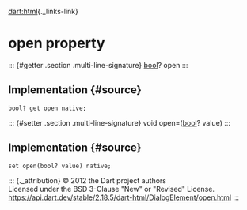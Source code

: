 [dart:html](../../dart-html/dart-html-library){._links-link}

open property
=============

::: {#getter .section .multi-line-signature}
[bool](../../dart-core/bool-class)? open
:::

Implementation {#source}
--------------

``` {.language-dart data-language="dart"}
bool? get open native;
```

::: {#setter .section .multi-line-signature}
void open=([bool](../../dart-core/bool-class)? value)
:::

Implementation {#source}
--------------

``` {.language-dart data-language="dart"}
set open(bool? value) native;
```

::: {._attribution}
© 2012 the Dart project authors\
Licensed under the BSD 3-Clause \"New\" or \"Revised\" License.\
<https://api.dart.dev/stable/2.18.5/dart-html/DialogElement/open.html>
:::
